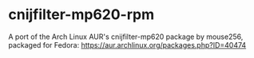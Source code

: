 cnijfilter-mp620-rpm
====================

A port of the Arch Linux AUR's cnijfilter-mp620 package by mouse256, packaged for Fedora: https://aur.archlinux.org/packages.php?ID=40474